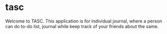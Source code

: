 # tasc

Welcome to TASC. This application is for individual journal, where a person can do to-do list, journal while keep
track of your friends about the same.
